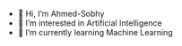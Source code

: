 - 👋 Hi, I’m Ahmed-Sobhy
- 👀 I’m interested in Artificial Intelligence
- 🌱 I’m currently learning Machine Learning

<!---
Ahmed-SobhyM/Ahmed-SobhyM is a ✨ special ✨ repository because its `README.md` (this file) appears on your GitHub profile.
You can click the Preview link to take a look at your changes.
--->
